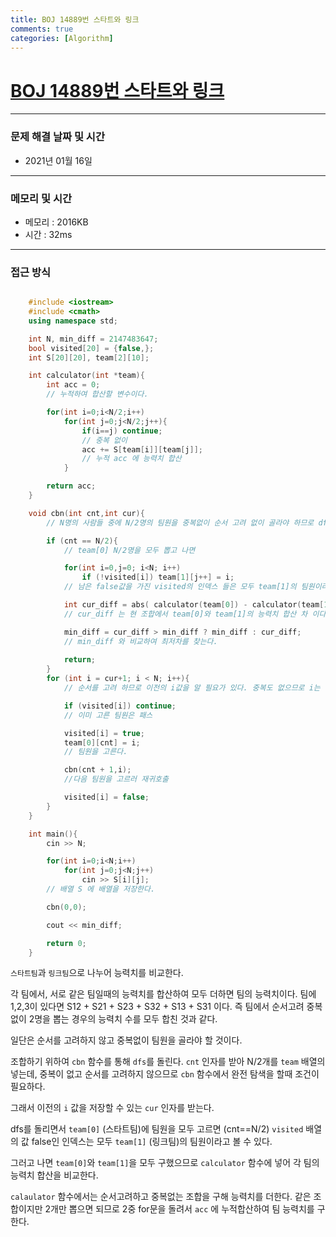 ```yaml
---
title: BOJ 14889번 스타트와 링크
comments: true
categories: [Algorithm]
---
```


# [BOJ 14889번 스타트와 링크](https://www.acmicpc.net/problem/14889)

---


### 문제 해결 날짜 및 시간

- 2021년 01월 16일 

---
### 메모리 및 시간

- 메모리 : 2016KB
- 시간 : 32ms

---

### 접근 방식
```cpp

    #include <iostream>
    #include <cmath>
    using namespace std;

    int N, min_diff = 2147483647;
    bool visited[20] = {false,};
    int S[20][20], team[2][10];

    int calculator(int *team){
        int acc = 0;
        // 누적하여 합산할 변수이다.

        for(int i=0;i<N/2;i++)
            for(int j=0;j<N/2;j++){
                if(i==j) continue;
                // 중복 없이
                acc += S[team[i]][team[j]];
                // 누적 acc 에 능력치 합산
            }

        return acc;
    }

    void cbn(int cnt,int cur){
        // N명의 사람들 중에 N/2명의 팀원을 중복없이 순서 고려 없이 골라야 하므로 dfs 돌린다.

        if (cnt == N/2){
            // team[0] N/2명을 모두 뽑고 나면

            for(int i=0,j=0; i<N; i++)
                if (!visited[i]) team[1][j++] = i;
            // 남은 false값을 가진 visited의 인덱스 들은 모두 team[1]의 팀원이라고 볼 수 있다.

            int cur_diff = abs( calculator(team[0]) - calculator(team[1]) );
            // cur_diff 는 현 조합에서 team[0]와 team[1]의 능력치 합산 차 이다.

            min_diff = cur_diff > min_diff ? min_diff : cur_diff;
            // min_diff 와 비교하여 최저차를 찾는다.
            
            return;
        }
        for (int i = cur+1; i < N; i++){
            // 순서를 고려 하므로 이전의 i값을 알 필요가 있다. 중복도 없으므로 i는 이전의 i값 (cur)보다 1많게 출발한다.

            if (visited[i]) continue;
            // 이미 고른 팀원은 패스

            visited[i] = true;
            team[0][cnt] = i;
            // 팀원을 고른다.

            cbn(cnt + 1,i); 
            //다음 팀원을 고르러 재귀호출

            visited[i] = false;
        }
    }

    int main(){
        cin >> N;

        for(int i=0;i<N;i++) 
            for(int j=0;j<N;j++) 
                cin >> S[i][j];
        // 배열 S 에 배열을 저장한다.

        cbn(0,0);

        cout << min_diff;

        return 0;
    }

```

`스타트팀`과 `링크팀`으로 나누어 능력치를 비교한다.

각 팀에서, 서로 같은 팀일때의 능력치를 합산하여 모두 더하면 팀의 능력치이다. 
팀에 1,2,3이 있다면 S12 + S21 + S23 + S32 + S13 + S31 이다. 즉 팀에서 순서고려 중복없이 2명을 뽑는 경우의 능력치 수를 모두 합친 것과 같다.

일단은 순서를 고려하지 않고 중복없이 팀원을 골라야 할 것이다. 

조합하기 위하여 `cbn` 함수를 통해 `dfs`를 돌린다. `cnt` 인자를 받아 N/2개를 `team` 배열의 넣는데, 중복이 없고 순서를 고려하지 않으므로 `cbn` 함수에서 완전 탐색을 할때 조건이 필요하다.

그래서 이전의 `i` 값을 저장할 수 있는 `cur` 인자를 받는다.

dfs를 돌리면서 `team[0]` (스타트팀)에 팀원을 모두 고르면 (cnt==N/2) `visited` 배열의 값 false인 인덱스는 모두 `team[1]` (링크팀)의 팀원이라고 볼 수 있다.

그러고 나면 `team[0]`와 `team[1]`을 모두 구했으므로 `calculator` 함수에 넣어 각 팀의 능력치 합산을 비교한다.

`calaulator` 함수에서는 순서고려하고 중복없는 조합을 구해 능력치를 더한다. 같은 조합이지만 2개만 뽑으면 되므로 2중 for문을 돌려서 `acc` 에 누적합산하여 팀 능력치를 구한다.






